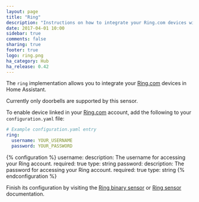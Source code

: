 ```yaml
---
layout: page
title: "Ring"
description: "Instructions on how to integrate your Ring.com devices within Home Assistant."
date: 2017-04-01 10:00
sidebar: true
comments: false
sharing: true
footer: true
logo: ring.png
ha_category: Hub
ha_release: 0.42
---
```


The `ring` implementation allows you to integrate your [Ring.com](https://ring.com/) devices in Home Assistant.

Currently only doorbells are supported by this sensor.

To enable device linked in your [Ring.com](https://ring.com/) account, add the following to your `configuration.yaml` file:

```yaml
# Example configuration.yaml entry
ring:
  username: YOUR_USERNAME
  password: YOUR_PASSWORD
```

{% configuration %}
username:
  description: The username for accessing your Ring account.
  required: true
  type: string
password:
  description: The password for accessing your Ring account.
  required: true
  type: string
{% endconfiguration %}

Finish its configuration by visiting the [Ring binary sensor](/components/binary_sensor.ring/) or [Ring sensor](/components/sensor.ring/) documentation.
